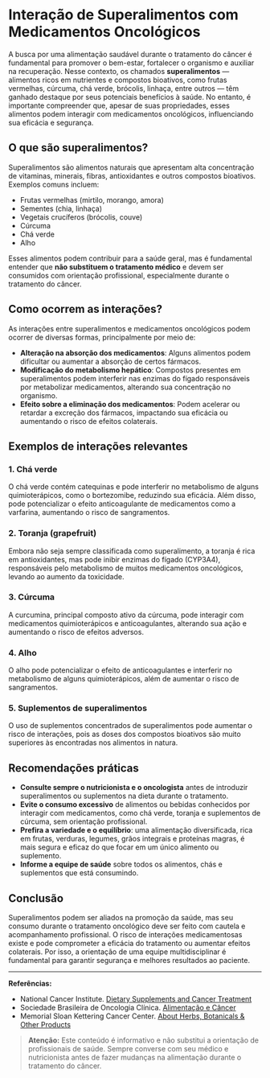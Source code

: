 # Interação de Superalimentos com Medicamentos Oncológicos

A busca por uma alimentação saudável durante o tratamento do câncer é fundamental para promover o bem-estar, fortalecer o organismo e auxiliar na recuperação. Nesse contexto, os chamados **superalimentos** — alimentos ricos em nutrientes e compostos bioativos, como frutas vermelhas, cúrcuma, chá verde, brócolis, linhaça, entre outros — têm ganhado destaque por seus potenciais benefícios à saúde. No entanto, é importante compreender que, apesar de suas propriedades, esses alimentos podem interagir com medicamentos oncológicos, influenciando sua eficácia e segurança.

## O que são superalimentos?

Superalimentos são alimentos naturais que apresentam alta concentração de vitaminas, minerais, fibras, antioxidantes e outros compostos bioativos. Exemplos comuns incluem:

- Frutas vermelhas (mirtilo, morango, amora)
- Sementes (chia, linhaça)
- Vegetais crucíferos (brócolis, couve)
- Cúrcuma
- Chá verde
- Alho

Esses alimentos podem contribuir para a saúde geral, mas é fundamental entender que **não substituem o tratamento médico** e devem ser consumidos com orientação profissional, especialmente durante o tratamento do câncer.

## Como ocorrem as interações?

As interações entre superalimentos e medicamentos oncológicos podem ocorrer de diversas formas, principalmente por meio de:

- **Alteração na absorção dos medicamentos**: Alguns alimentos podem dificultar ou aumentar a absorção de certos fármacos.
- **Modificação do metabolismo hepático**: Compostos presentes em superalimentos podem interferir nas enzimas do fígado responsáveis por metabolizar medicamentos, alterando sua concentração no organismo.
- **Efeito sobre a eliminação dos medicamentos**: Podem acelerar ou retardar a excreção dos fármacos, impactando sua eficácia ou aumentando o risco de efeitos colaterais.

## Exemplos de interações relevantes

### 1. **Chá verde**
O chá verde contém catequinas e pode interferir no metabolismo de alguns quimioterápicos, como o bortezomibe, reduzindo sua eficácia. Além disso, pode potencializar o efeito anticoagulante de medicamentos como a varfarina, aumentando o risco de sangramentos.

### 2. **Toranja (grapefruit)**
Embora não seja sempre classificada como superalimento, a toranja é rica em antioxidantes, mas pode inibir enzimas do fígado (CYP3A4), responsáveis pelo metabolismo de muitos medicamentos oncológicos, levando ao aumento da toxicidade.

### 3. **Cúrcuma**
A curcumina, principal composto ativo da cúrcuma, pode interagir com medicamentos quimioterápicos e anticoagulantes, alterando sua ação e aumentando o risco de efeitos adversos.

### 4. **Alho**
O alho pode potencializar o efeito de anticoagulantes e interferir no metabolismo de alguns quimioterápicos, além de aumentar o risco de sangramentos.

### 5. **Suplementos de superalimentos**
O uso de suplementos concentrados de superalimentos pode aumentar o risco de interações, pois as doses dos compostos bioativos são muito superiores às encontradas nos alimentos in natura.

## Recomendações práticas

- **Consulte sempre o nutricionista e o oncologista** antes de introduzir superalimentos ou suplementos na dieta durante o tratamento.
- **Evite o consumo excessivo** de alimentos ou bebidas conhecidos por interagir com medicamentos, como chá verde, toranja e suplementos de cúrcuma, sem orientação profissional.
- **Prefira a variedade e o equilíbrio**: uma alimentação diversificada, rica em frutas, verduras, legumes, grãos integrais e proteínas magras, é mais segura e eficaz do que focar em um único alimento ou suplemento.
- **Informe a equipe de saúde** sobre todos os alimentos, chás e suplementos que está consumindo.

## Conclusão

Superalimentos podem ser aliados na promoção da saúde, mas seu consumo durante o tratamento oncológico deve ser feito com cautela e acompanhamento profissional. O risco de interações medicamentosas existe e pode comprometer a eficácia do tratamento ou aumentar efeitos colaterais. Por isso, a orientação de uma equipe multidisciplinar é fundamental para garantir segurança e melhores resultados ao paciente.

---

**Referências:**

- National Cancer Institute. [Dietary Supplements and Cancer Treatment](https://www.cancer.gov/about-cancer/treatment/cam/patient/dietary-supplements-pdq)
- Sociedade Brasileira de Oncologia Clínica. [Alimentação e Câncer](https://www.sboc.org.br/)
- Memorial Sloan Kettering Cancer Center. [About Herbs, Botanicals & Other Products](https://www.mskcc.org/cancer-care/diagnosis-treatment/symptom-management/integrative-medicine/herbs)

> **Atenção:** Este conteúdo é informativo e não substitui a orientação de profissionais de saúde. Sempre converse com seu médico e nutricionista antes de fazer mudanças na alimentação durante o tratamento do câncer.